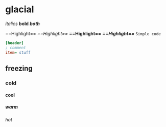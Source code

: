 # glacial
*italics*
**bold**
***both***

==Highlight==
*==Highlight==*
**==Highlight==**
***==Highlight==***
`Simple code`

```ini
[header]
; comment
item= stuff
```

## freezing
### cold
#### cool
##### warm
###### hot
